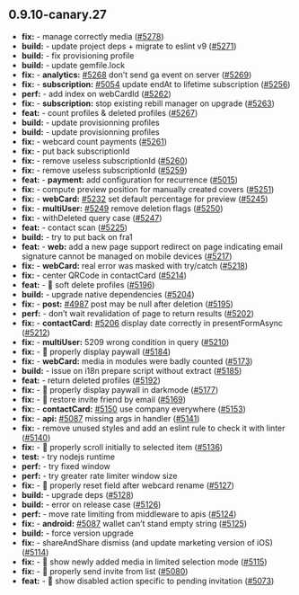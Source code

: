 ## 0.9.10-canary.27

* **fix:**  - manage correctly media ([#5278](https://github.com/AzzappApp/azzapp/pull/5278))
* **build:**  - update project deps + migrate to eslint v9 ([#5271](https://github.com/AzzappApp/azzapp/pull/5271))
* **build:**  - fix provisioning profile
* **build:**  - update gemfile.lock
* **fix:**  - **analytics:** [#5268](https://github.com/AzzappApp/azzapp/pull/5268) don’t send ga event on server ([#5269](https://github.com/AzzappApp/azzapp/pull/5269))
* **fix:**  - **subscription:** [#5054](https://github.com/AzzappApp/azzapp/pull/5054) update endAt to lifetime subscription ([#5256](https://github.com/AzzappApp/azzapp/pull/5256))
* **perf:**  - add index on webCardId ([#5262](https://github.com/AzzappApp/azzapp/pull/5262))
* **fix:**  - **subscription:** stop existing rebill manager on upgrade ([#5263](https://github.com/AzzappApp/azzapp/pull/5263))
* **feat:**  - count profiles & deleted profiles ([#5267](https://github.com/AzzappApp/azzapp/pull/5267))
* **build:**  - update provisionning profiles
* **build:**  - update provisionning profiles
* **fix:**  - webcard count payments ([#5261](https://github.com/AzzappApp/azzapp/pull/5261))
* **fix:**  - put back subscriptionId
* **fix:**  - remove useless subscriptionId ([#5260](https://github.com/AzzappApp/azzapp/pull/5260))
* **fix:**  - remove useless subscriptionId ([#5259](https://github.com/AzzappApp/azzapp/pull/5259))
* **feat:**  - **payment:** add configuration for recurrence ([#5015](https://github.com/AzzappApp/azzapp/pull/5015))
* **fix:**  - compute preview position for manually created covers ([#5251](https://github.com/AzzappApp/azzapp/pull/5251))
* **fix:**  - **webCard:** [#5232](https://github.com/AzzappApp/azzapp/pull/5232) set default percentage for preview ([#5245](https://github.com/AzzappApp/azzapp/pull/5245))
* **fix:**  - **multiUser:** [#5249](https://github.com/AzzappApp/azzapp/pull/5249) remove deletion flags ([#5250](https://github.com/AzzappApp/azzapp/pull/5250))
* **fix:**  - withDeleted query case ([#5247](https://github.com/AzzappApp/azzapp/pull/5247))
* **feat:**  - contact scan ([#5225](https://github.com/AzzappApp/azzapp/pull/5225))
* **build:**  - try to put back on fra1
* **feat:**  - **web:** add a new page support redirect on page indicating email signature cannot be managed on mobile devices ([#5217](https://github.com/AzzappApp/azzapp/pull/5217))
* **fix:**  - **webCard:** real error was masked with try/catch ([#5218](https://github.com/AzzappApp/azzapp/pull/5218))
* **fix:**  - center QRCode in contactCard ([#5214](https://github.com/AzzappApp/azzapp/pull/5214))
* **feat:**  - 🎸 soft delete profiles ([#5196](https://github.com/AzzappApp/azzapp/pull/5196))
* **build:**  - upgrade native dependencies ([#5204](https://github.com/AzzappApp/azzapp/pull/5204))
* **fix:**  - **post:** [#4987](https://github.com/AzzappApp/azzapp/pull/4987) post may be null after deletion ([#5195](https://github.com/AzzappApp/azzapp/pull/5195))
* **perf:**  - don’t wait revalidation of page to return results ([#5202](https://github.com/AzzappApp/azzapp/pull/5202))
* **fix:**  - **contactCard:** [#5206](https://github.com/AzzappApp/azzapp/pull/5206) display date correctly in presentFormAsync ([#5212](https://github.com/AzzappApp/azzapp/pull/5212))
* **fix:**  - **multiUser:** 5209 wrong condition in query ([#5210](https://github.com/AzzappApp/azzapp/pull/5210))
* **fix:**  - 🐛 properly display paywall ([#5184](https://github.com/AzzappApp/azzapp/pull/5184))
* **fix:**  - **webCard:** media in modules were badly counted ([#5173](https://github.com/AzzappApp/azzapp/pull/5173))
* **build:**  - issue on i18n prepare script without extract ([#5185](https://github.com/AzzappApp/azzapp/pull/5185))
* **feat:**  - return deleted profiles ([#5192](https://github.com/AzzappApp/azzapp/pull/5192))
* **fix:**  - 🐛 properly display paywall in darkmode ([#5177](https://github.com/AzzappApp/azzapp/pull/5177))
* **fix:**  - 🐛 restore invite friend by email ([#5169](https://github.com/AzzappApp/azzapp/pull/5169))
* **fix:**  - **contactCard:** [#5150](https://github.com/AzzappApp/azzapp/pull/5150) use company everywhere ([#5153](https://github.com/AzzappApp/azzapp/pull/5153))
* **fix:**  - **api:** [#5087](https://github.com/AzzappApp/azzapp/pull/5087) missing args in handler ([#5141](https://github.com/AzzappApp/azzapp/pull/5141))
* **fix:**  - remove unused styles and add an eslint rule to check it with linter ([#5140](https://github.com/AzzappApp/azzapp/pull/5140))
* **fix:**  - 🐛 properly scroll initially to selected item ([#5136](https://github.com/AzzappApp/azzapp/pull/5136))
* **test:**  - try nodejs runtime
* **perf:**  - try fixed window
* **perf:**  - try greater rate limiter window size
* **fix:**  - 🐛 properly reset field after webcard rename ([#5127](https://github.com/AzzappApp/azzapp/pull/5127))
* **build:**  - upgrade deps ([#5128](https://github.com/AzzappApp/azzapp/pull/5128))
* **build:**  - error on release case ([#5126](https://github.com/AzzappApp/azzapp/pull/5126))
* **perf:**  - move rate limiting from middleware to apis ([#5124](https://github.com/AzzappApp/azzapp/pull/5124))
* **fix:**  - **android:** [#5087](https://github.com/AzzappApp/azzapp/pull/5087) wallet can’t stand empty string ([#5125](https://github.com/AzzappApp/azzapp/pull/5125))
* **build:**  - force version upgrade
* **fix:**  - shareAndShare dismiss (and update marketing version of iOS) ([#5114](https://github.com/AzzappApp/azzapp/pull/5114))
* **fix:**  - 🐛 show newly added media in limited selection mode ([#5115](https://github.com/AzzappApp/azzapp/pull/5115))
* **fix:**  - 🐛 properly send invite from list ([#5080](https://github.com/AzzappApp/azzapp/pull/5080))
* **feat:**  - 🎸 show disabled action specific to pending invitation ([#5073](https://github.com/AzzappApp/azzapp/pull/5073))